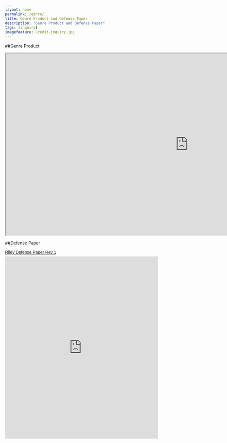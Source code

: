 ```yaml
---
layout: home
permalink: /genre/
title: Genre Product and Defense Paper
description: "Genre Product and Defense Paper"
tags: [inquiry]
imagefeature: Credit-inquiry.jpg
---
```


##Genre Product
<iframe src="https://docs.google.com/spreadsheets/d/1Z3ZsEj3UINhSB_snz26V-N9A7MmZMdYf2VcVLfl3Njc/pubhtml?gid=1017740766&amp;single=true&amp;widget=false&amp;headers=false" width="1200" height="600"></iframe>

##Defense Paper
<p  style=" margin: 12px auto 6px auto; font-family: Helvetica,Arial,Sans-serif; font-style: normal; font-variant: normal; font-weight: normal; font-size: 14px; line-height: normal; font-size-adjust: none; font-stretch: normal; -x-system-font: none; display: block;">   <a title="View Riley Defense Paper Rev 1 on Scribd" href="https://www.scribd.com/doc/291071484/Riley-Defense-Paper-Rev-1"  style="text-decoration: underline;" >Riley Defense Paper Rev 1</a></p><iframe class="scribd_iframe_embed" src="https://www.scribd.com/embeds/291071484/content?start_page=1&view_mode=scroll&show_recommendations=true" data-auto-height="false" data-aspect-ratio="undefined" scrolling="no" id="doc_29627" width="100%" height="600" frameborder="0"></iframe>